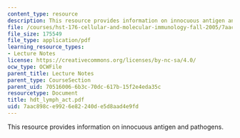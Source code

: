 ```yaml
---
content_type: resource
description: This resource provides information on innocuous antigen and pathogens.
file: /courses/hst-176-cellular-and-molecular-immunology-fall-2005/7aac898ce9926e82240de5d8aad4e9fd_hdt_lymph_act.pdf
file_size: 175549
file_type: application/pdf
learning_resource_types:
- Lecture Notes
license: https://creativecommons.org/licenses/by-nc-sa/4.0/
ocw_type: OCWFile
parent_title: Lecture Notes
parent_type: CourseSection
parent_uid: 70516006-6b3c-70dc-617b-15f2e4eda35c
resourcetype: Document
title: hdt_lymph_act.pdf
uid: 7aac898c-e992-6e82-240d-e5d8aad4e9fd
---
```

This resource provides information on innocuous antigen and pathogens.